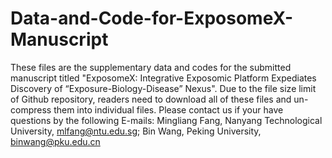 # Data-and-Code-for-ExposomeX-Manuscript
These files are the supplementary data and codes for the submitted manuscript titled "ExposomeX: Integrative Exposomic Platform Expediates Discovery of “Exposure-Biology-Disease” Nexus".
Due to the file size limit of Github repository, readers need to download all of these files and un-compress them into individual files.
Please contact us if your have questions by the following E-mails:
Mingliang Fang, Nanyang Technological University, mlfang@ntu.edu.sg; 
Bin Wang, Peking University, binwang@pku.edu.cn

